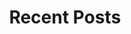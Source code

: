 ---
layout: blog
permalink: /blog/index.html
title: "Recent Posts"
tags: [articles]
image:
  feature: typewriter.jpg
---